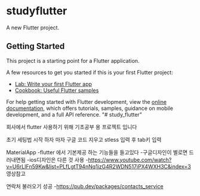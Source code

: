 # studyflutter

A new Flutter project.

## Getting Started

This project is a starting point for a Flutter application.

A few resources to get you started if this is your first Flutter project:

- [Lab: Write your first Flutter app](https://docs.flutter.dev/get-started/codelab)
- [Cookbook: Useful Flutter samples](https://docs.flutter.dev/cookbook)

For help getting started with Flutter development, view the
[online documentation](https://docs.flutter.dev/), which offers tutorials,
samples, guidance on mobile development, and a full API reference.
"# study_flutter" 

회사에서 flutter 사용하기 위해
기초공부 용 프로젝트 입니다

초기 세팅법
시작 하자 마자 구글 코드 지우고
stless 입력 후 tab키 입력

MaterialApp
-flutter 에서 기본제공 하는 기능들을 들고있다
-구글디자인이 별로면 드러내면됨
-ios디자인은 다른 것 사용
-https://www.youtube.com/watch?v=U6rLIFn59Kw&list=PLfLgtT94nNq1izG4R2WDN517iPX4WXH3C&index=3 영상참고

연락처 불러오기 성공
-https://pub.dev/packages/contacts_service